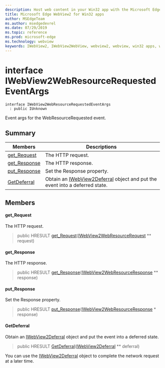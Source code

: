 ```yaml
---
description: Host web content in your Win32 app with the Microsoft Edge WebView2 control
title: Microsoft Edge WebView2 for Win32 apps
author: MSEdgeTeam
ms.author: msedgedevrel
ms.date: 07/29/2019
ms.topic: reference
ms.prod: microsoft-edge
ms.technology: webview
keywords: IWebView2, IWebView2WebView, webview2, webview, win32 apps, win32, edge
---
```


# interface IWebView2WebResourceRequestedEventArgs 

```
interface IWebView2WebResourceRequestedEventArgs
  : public IUnknown
```

Event args for the WebResourceRequested event.

## Summary

 Members                        | Descriptions
--------------------------------|---------------------------------------------
[get_Request](#get_request) | The HTTP request.
[get_Response](#get_response) | The HTTP response.
[put_Response](#put_response) | Set the Response property.
[GetDeferral](#getdeferral) | Obtain an [IWebView2Deferral](IWebView2Deferral.md#interface_i_web_view2_deferral) object and put the event into a deferred state.

## Members

#### get_Request 

The HTTP request.

> public HRESULT [get_Request](#interface_i_web_view2_web_resource_requested_event_args_1ad9eca76602af8853ee01d4e8d52f19da)([IWebView2WebResourceRequest](IWebView2WebResourceRequest.md#interface_i_web_view2_web_resource_request) ** request)

#### get_Response 

The HTTP response.

> public HRESULT [get_Response](#interface_i_web_view2_web_resource_requested_event_args_1a826565dee212b438b8be92ea8e14f8e9)([IWebView2WebResourceResponse](IWebView2WebResourceResponse.md#interface_i_web_view2_web_resource_response) ** response)

#### put_Response 

Set the Response property.

> public HRESULT [put_Response](#interface_i_web_view2_web_resource_requested_event_args_1a5df2fb8d4f7473897cfef1eb841dfcbf)([IWebView2WebResourceResponse](IWebView2WebResourceResponse.md#interface_i_web_view2_web_resource_response) * response)

#### GetDeferral 

Obtain an [IWebView2Deferral](IWebView2Deferral.md#interface_i_web_view2_deferral) object and put the event into a deferred state.

> public HRESULT [GetDeferral](#interface_i_web_view2_web_resource_requested_event_args_1a443caf53deaabd61ace4406ac2068c00)([IWebView2Deferral](IWebView2Deferral.md#interface_i_web_view2_deferral) ** deferral)

You can use the [IWebView2Deferral](IWebView2Deferral.md#interface_i_web_view2_deferral) object to complete the network request at a later time.

